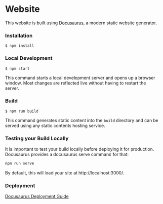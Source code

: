 # Website

This website is built using [Docusaurus](https://docusaurus.io/), a modern static website generator.

### Installation

```
$ npm install
```

### Local Development

```
$ npm start
```

This command starts a local development server and opens up a browser window. Most changes are reflected live without having to restart the server.

### Build

```
$ npm run build
```

This command generates static content into the `build` directory and can be served using any static contents hosting service. 

### Testing your Build Locally

It is important to test your build locally before deploying it for production. Docusaurus provides a docusaurus serve command for that:

```bash
npm run serve
```

By default, this will load your site at http://localhost:3000/.

### Deployment
[Docusaurus Deployment Guide](https://docusaurus.io/docs/deployment)
